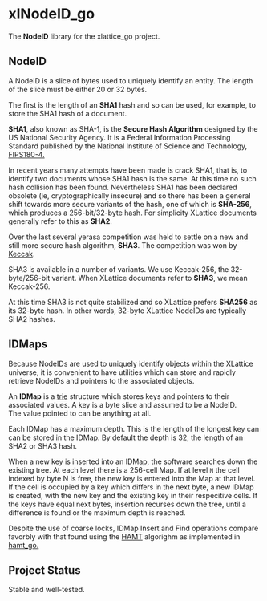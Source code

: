<h1 class="libTop">xlNodeID_go</h1>

The **NodeID** library for the xlattice_go project.

## NodeID

A NodeID is a slice of bytes used to uniquely identify an entity.  The 
length of the slice must be either 20 or 32 bytes.  

The first is the length of an **SHA1** hash and so can be used, for example, 
to store the SHA1 hash of a document.  

**SHA1**, also known as SHA-1, is the **Secure Hash Algorithm**
designed by the US National Security Agency.
It is a Federal Information Processing Standard published by the National 
Institute of Science and Technology, 
[FIPS180-4.](http://csrc.nist.gov/publications/fips/fips180-4/fips-180-4.pdf)

In recent years many attempts have been made is crack SHA1, that is, to 
identify two documents whose SHA1 hash is the same.  At this time no such
hash collision has been found.  Nevertheless SHA1 has been declared obsolete 
(ie, cryptographically insecure) and so there has been a general shift towards
more secure variants of the hash, one of which is **SHA-256**, which produces a
256-bit/32-byte hash.  For simplicity XLattice documents generally refer
to this as **SHA2**.

Over the last several yerasa competition was held to settle on a 
new and still more secure hash algorithm, **SHA3**.  The competition was won by 
[Keccak](http://noekeon.org/Keccak-implementation-3.2.pdf).  

SHA3 is available in a number of variants.  We use Keccak-256, the 
32-byte/256-bit variant.  When XLattice documents refer to **SHA3**, we mean 
Keccak-256.  

At this time SHA3 is not quite stabilized and so XLattice prefers **SHA256**
as its 32-byte hash.
In other words, 32-byte XLattice NodeIDs are typically
SHA2 hashes.

## IDMaps

Because NodeIDs are used to uniquely identify objects within the XLattice
universe, it is convenient to have utilities which can store and rapidly
retrieve NodeIDs and pointers to the associated objects.

An **IDMap** is a 
[trie](https://en.wikipedia.org/wiki/Trie)
structure which stores keys and pointers to their associated
values.  A key is a byte slice and assumed to be a NodeID.  
The value pointed to can be anything at all.

Each IDMap has a maximum depth.  This is the length of the longest key can
can be stored in the IDMap.  By default the depth is 32, the length of an
SHA2 or SHA3 hash.

When a new key is inserted into an IDMap, the software searches down the 
existing tree.  At each level there is a 256-cell Map.  If at level `N` the
cell indexed by byte N is free, the new key is entered into the Map at 
that level.  If the cell is occupied by a key which differs in the next
byte, a new IDMap is created, with the new key and the existing key in their
respecitive cells.  If the keys have equal next bytes, insertion recurses
down the tree, until a difference is found or the maximum depth is reached.

Despite the use of coarse locks, IDMap
Insert and Find operations compare favorbly with that found using the 
[HAMT](http://en.wikipedia.org/wiki/Hash_array_mapped_trie) 
algorighm as implemented in 
[hamt_go.](http://jddixon.github.io/hamt_go)

## Project Status

Stable and well-tested.


